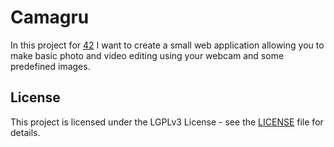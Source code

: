 # Camagru
In this project for [42](https://www.42.fr/and) I want to create a small web application allowing you to make basic photo and video editing using your webcam and some predefined images.
## License
This project is licensed under the LGPLv3 License - see the [LICENSE](https://github.com/IT-Krivoshey/Camagru/blob/main/LICENSE) file for details.
